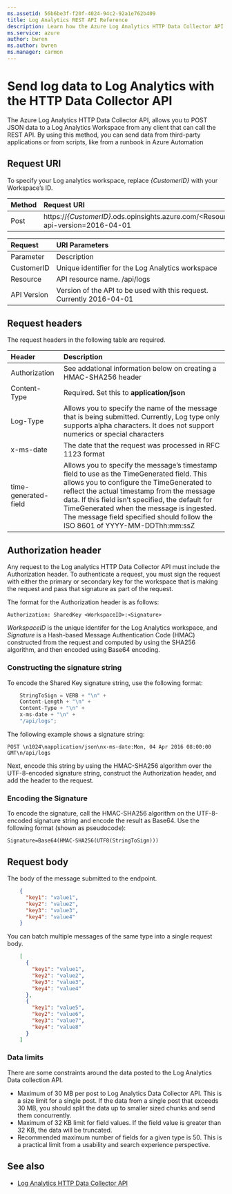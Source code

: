 ```yaml
---
ms.assetid: 56b6be3f-f20f-4024-94c2-92a1e762b409
title: Log Analytics REST API Reference
description: Learn how the Azure Log Analytics HTTP Data Collector API allows you to POST JSON data to a Log Analytics Workspace from any client that can call the REST API.
ms.service: azure
author: bwren
ms.author: bwren
ms.manager: carmon
---
```


# Send log data to Log Analytics with the HTTP Data Collector API
The Azure Log Analytics HTTP Data Collector API, allows you to POST JSON data to a Log Analytics Workspace from any client that can call the REST API. By using this method, you can send data from third-party applications or from scripts, like from a runbook in Azure Automation

## Request URI 
To specify your Log analytics workspace, replace *{CustomerID}* with your Workspace’s ID. 

| Method | Request URI |
|:--|:--|
| Post | https://*{CustomerID}*.ods.opinsights.azure.com/\<Resource\>?api-version=2016-04-01 |

| Request | URI Parameters |
|:--|:--|
| Parameter | Description |
| CustomerID | Unique identifier for the Log Analytics workspace |
| Resource | API resource name. /api/logs |
| API Version | Version of the API to be used with this request. Currently 2016-04-01 |


## Request headers
The request headers in the following table are required.

| Header | Description |
|:--|:--|
| Authorization | See addational information below on creating a HMAC-SHA256 header |
| Content-Type | Required. Set this to **application/json** |
| Log-Type | Allows you to specify the name of the message that is being submitted. Currently, Log type only supports alpha characters. It does not support numerics or special characters |
| x-ms-date | The date that the request was processed in RFC 1123 format |
| time-generated-field | Allows you to specify the message’s timestamp field to use as the TimeGenerated field. This allows you to configure the TimeGenerated to reflect the actual timestamp from the message data. If this field isn’t specified, the default for TimeGenerated when the message is ingested. The message field specified should follow the ISO 8601 of YYYY-MM-DDThh:mm:ssZ |

## Authorization header
Any request to the Log analytics HTTP Data Collector API must include the Authorization header. To authenticate a request, you must sign the request with either the primary or secondary key for the workspace that is making the request and pass that signature as part of the request. 

The format for the Authorization header is as follows:

`Authorization: SharedKey <WorkspaceID>:<Signature>`

*WorkspaceID* is the unique identifer for the Log Analytics workspace, and *Signature* is a Hash-based Message Authentication Code (HMAC) constructed from the request and computed by using the SHA256 algorithm, and then encoded using Base64 encoding.

### Constructing the signature string
To encode the Shared Key signature string, use the following format: 

```csharp
	StringToSign = VERB + "\n" +
	Content-Length + "\n" +
	Content-Type + "\n" +
	x-ms-date + "\n" +
	"/api/logs";
```

The following example shows a signature string:
 
`POST \n1024\napplication/json\nx-ms-date:Mon, 04 Apr 2016 08:00:00 GMT\n/api/logs`

Next, encode this string by using the HMAC-SHA256 algorithm over the UTF-8-encoded signature string, construct the Authorization header, and add the header to the request.

### Encoding the Signature
To encode the signature, call the HMAC-SHA256 algorithm on the UTF-8-encoded signature string and encode the result as Base64. Use the following format (shown as pseudocode): 

`Signature=Base64(HMAC-SHA256(UTF8(StringToSign)))`

## Request body
The body of the message submitted to the endpoint. 

```json
	{
	  "key1": "value1",
	  "key2": "value2",
	  "key3": "value3",
	  "key4": "value4"
	}
```
You can batch multiple messages of the same type into a single request body. 

```json
	[
	  {
	    "key1": "value1",
	    "key2": "value2",
	    "key3": "value3",
	    "key4": "value4"
	  },
	  {
	    "key1": "value5",
	    "key2": "value6",
	    "key3": "value7",
	    "key4": "value8"
	  }
	]
```

### Data limits 

There are some constraints around the data posted to the Log Analytics Data collection API.
- Maximum of 30 MB per post to Log Analytics Data Collector API. This is a size limit for a single post. If the data from a single post that exceeds 30 MB, you should split the data up to smaller sized chunks and send them concurrently. 
- Maximum of 32 KB limit for field values. If the field value is greater than 32 KB, the data will be truncated. 
- Recommended maximum number of fields for a given type is 50. This is a practical limit from a usability and search experience perspective.

## See also
- [Log Analytics HTTP Data Collector API](https://azure.microsoft.com/documentation/articles/log-analytics-data-collector-api/)
